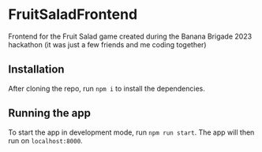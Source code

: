 # FruitSaladFrontend
Frontend for the Fruit Salad game created during the Banana Brigade 2023 hackathon (it was just a few friends and me coding together)

## Installation
After cloning the repo, run `npm i` to install the dependencies.

## Running the app
To start the app in development mode, run `npm run start`. The app will then run on `localhost:8000`.
